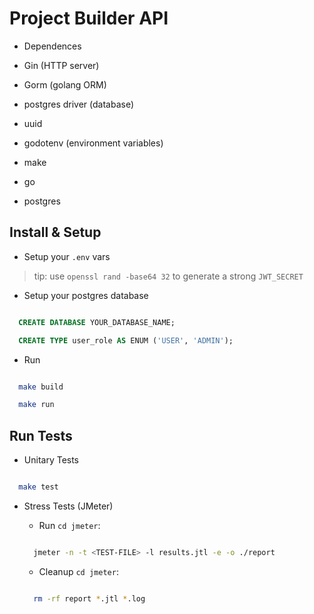 # Project Builder API

* Dependences

- Gin (HTTP server)
- Gorm (golang ORM)
- postgres driver (database)
- uuid
- godotenv (environment variables)

- make
- go
- postgres

## Install & Setup

* Setup your `.env` vars

> tip: use `openssl rand -base64 32` to generate a strong `JWT_SECRET`


* Setup your postgres database

```sql

  CREATE DATABASE YOUR_DATABASE_NAME;

  CREATE TYPE user_role AS ENUM ('USER', 'ADMIN');

```

* Run

```sh

  make build

  make run

```

## Run Tests

* Unitary Tests

```sh

  make test

```

* Stress Tests (JMeter)

  * Run `cd jmeter`:

  ```sh

    jmeter -n -t <TEST-FILE> -l results.jtl -e -o ./report

  ```

  * Cleanup `cd jmeter`:

  ```sh

    rm -rf report *.jtl *.log

  ```
